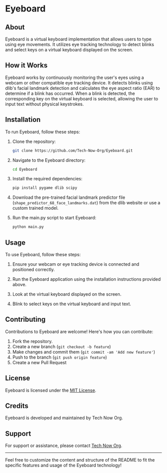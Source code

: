 # Eyeboard

## About
Eyeboard is a virtual keyboard implementation that allows users to type using eye movements. It utilizes eye tracking technology to detect blinks and select keys on a virtual keyboard displayed on the screen.

## How it Works
Eyeboard works by continuously monitoring the user's eyes using a webcam or other compatible eye tracking device. It detects blinks using dlib's facial landmark detection and calculates the eye aspect ratio (EAR) to determine if a blink has occurred. When a blink is detected, the corresponding key on the virtual keyboard is selected, allowing the user to input text without physical keystrokes.

## Installation
To run Eyeboard, follow these steps:

1. Clone the repository:
   ```bash
   git clone https://github.com/Tech-Now-Org/Eyeboard.git
   ```

2. Navigate to the Eyeboard directory:
   ```bash
   cd Eyeboard
   ```

3. Install the required dependencies:
   ```bash
   pip install pygame dlib scipy
   ```

4. Download the pre-trained facial landmark predictor file (`shape_predictor_68_face_landmarks.dat`) from the dlib website or use a custom trained model.

5. Run the main.py script to start Eyeboard:
   ```bash
   python main.py
   ```

## Usage
To use Eyeboard, follow these steps:

1. Ensure your webcam or eye tracking device is connected and positioned correctly.

2. Run the Eyeboard application using the installation instructions provided above.

3. Look at the virtual keyboard displayed on the screen.

4. Blink to select keys on the virtual keyboard and input text.

## Contributing
Contributions to Eyeboard are welcome! Here's how you can contribute:
1. Fork the repository.
2. Create a new branch (`git checkout -b feature`)
3. Make changes and commit them (`git commit -am 'Add new feature'`)
4. Push to the branch (`git push origin feature`)
5. Create a new Pull Request

## License
Eyeboard is licensed under the [MIT License](LICENSE).

## Credits
Eyeboard is developed and maintained by Tech Now Org.

## Support
For support or assistance, please contact [Tech Now Org](https://github.com/Tech-Now-Org).

---

Feel free to customize the content and structure of the README to fit the specific features and usage of the Eyeboard technology!
